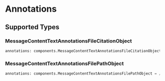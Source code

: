 # Annotations


## Supported Types

### MessageContentTextAnnotationsFileCitationObject

```python
annotations: components.MessageContentTextAnnotationsFileCitationObject = /* values here */
```

### MessageContentTextAnnotationsFilePathObject

```python
annotations: components.MessageContentTextAnnotationsFilePathObject = /* values here */
```

